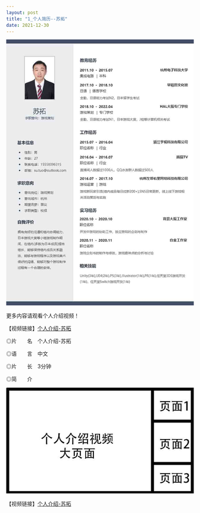 ```yaml
---
layout: post
title: "1_个人简历--苏拓"
date: 2021-12-30
---
```

![Image text](https://github.com/SotakuStudio/SotakuStudio.github.io/blob/main/chnblog/image/chnresume.jpg.jpg?raw=true)

更多内容请观看个人介绍视频！

【视频链接】[个人介绍-苏拓](https://1drv.ms/v/s!Aj9fktzHJKNciN02BrABSgitCyzcvw?e=68vd63)

◎片　　名　个人介绍-苏拓

◎语　　言　中文

◎片　　长　3分钟

◎简　　介

![Image text](https://github.com/SotakuStudio/SotakuStudio.github.io/blob/main/chnblog/image/IntroductionPage.jpg?raw=true)

【视频链接】[个人介绍-苏拓](https://1drv.ms/v/s!Aj9fktzHJKNciN02BrABSgitCyzcvw?e=68vd63)
